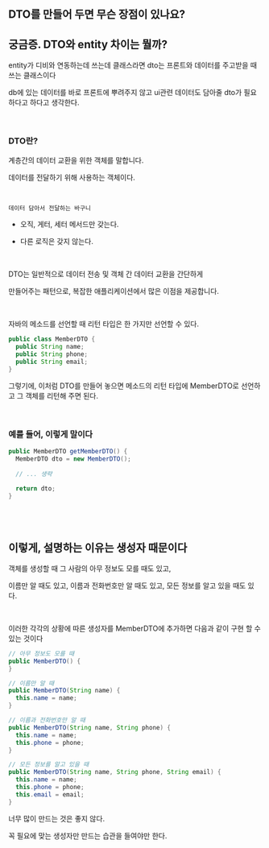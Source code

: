 ## DTO를 만들어 두면 무슨 장점이 있나요?


## 궁금증. DTO와 entity 차이는 뭘까?

entity가 디비와 연동하는데 쓰는데 클래스라면 dto는 프론트와 데이터를 주고받을 때 쓰는 클래스이다 

db에 있는 데이터를 바로 프론트에 뿌려주지 않고 ui관련 데이터도 담아줄 dto가 필요하다고 하다고 생각한다.


<br/>


### DTO란?

계층간의 데이터 교환을 위한 객체를 말합니다. 

데이터를 전달하기 위해 사용하는 객체이다.

<br/>


```java
데이터 담아서 전달하는 바구니
```

- 오직, 게터, 세터 메서드만 갖는다.

- 다른 로직은 갖지 않는다.




<br/>

DTO는 일반적으로 데이터 전송 및 객체 간 데이터 교환을 간단하게 

만들어주는 패턴으로, 복잡한 애플리케이션에서 많은 이점을 제공합니다.

<br/>

자바의 메소드를 선언할 때 리턴 타입은 한 가지만 선언할 수 있다.

```java
public class MemberDTO {
  public String name;
  public String phone;
  public String email;
}
```

그렇기에, 이처럼 DTO를 만들어 놓으면 메소드의 리턴 타입에 MemberDTO로 선언하고 그 객체를 리턴해 주면 된다.

<br/>

### 예를 들어, 이렇게 말이다

```java
public MemberDTO getMemberDTO() {
  MemberDTO dto = new MemberDTO();
  
  // ... 생략
  
  return dto;
}
```

<br/><br/>

## 이렇게, 설명하는 이유는 생성자 때문이다

객체를 생성할 때 그 사람의 아무 정보도 모를 때도 있고,

이름만 알 때도 있고, 이름과 전화번호만 알 때도 있고, 모든 정보를 알고 있을 때도 있다.

<br/>

이러한 각각의 상황에 따른 생성자를 MemberDTO에 추가하면 다음과 같이 구현 할 수 있는 것이다

```java
// 아무 정보도 모를 때
public MemberDTO() {
}

// 이름만 알 때
public MemberDTO(String name) {
  this.name = name;
}

// 이름과 전화번호만 알 때
public MemberDTO(String name, String phone) {
  this.name = name;
  this.phone = phone;
}

// 모든 정보를 알고 있을 때
public MemberDTO(String name, String phone, String email) {
  this.name = name;
  this.phone = phone;
  this.email = email;
}
```

너무 많이 만드는 것은 좋지 않다.

꼭 필요에 맞는 생성자만 만드는 습관을 들여야만 한다.
